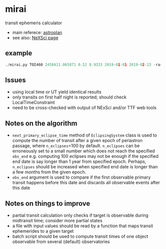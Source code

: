 # mirai
transit ephemeris calculator
* main referece: [astroplan](https://astroplan.readthedocs.io/en/latest/tutorials/periodic.html)
* see also: [NeXSci page](https://exoplanetarchive.ipac.caltech.edu/docs/transit_algorithms.html)

## example
```python
./mirai.py TOI460 2458411.065871 0.52 0.9333 2019-01-01 2019-02-23 -ra=47.643478 -dec=-9.27681 -site OAO
```

## Issues
* using local time or UT yield identical results
* only transits on first half night is reported; should check LocalTimeConstraint
* need to be cross-checked with output of NExSci and/or TTF web tools

## Notes on the algorithm
* `next_primary_eclipse_time` method of `EclipsingSystem` class is used to compute the number of transit after a given epoch of periastron passage, where `n_eclipses`=100 by default. `n_eclipses` can be erroneously set to a small number which does not reach the specified `obs_end` e.g. computing 100 eclipses may not be enough if the specified end date is say longer than 1 year from specified epoch. Perhaps, `n_eclipses` should be increased when specified end date is longer than a few months from the given epoch.
* `obs_end` argument is used to compare if the first observable primary transit happens before this date and discards all observable events after this date

## Notes on things to improve
* partial transit calculation only checks if target is observable during midtransit time; consider more partial states
* a file with input values should be read by a function that maps transit ephemerides to a given target
* batch script should be used to compute transit times of one object observable from several (default) observatories 
